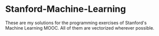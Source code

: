 # Stanford-Machine-Learning
These are my solutions for the programming exercises of Stanford's Machine Learning MOOC. All of them are vectorized wherever possible.
